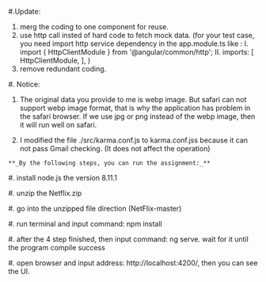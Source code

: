 #.Update:
1. merg the coding to one component for reuse.
2. use http call insted of hard code to fetch mock data.
(for your test case, you need import http service dependency in the app.module.ts  like : 
I. import { HttpClientModule } from '@angular/common/http';
II. imports: [
    HttpClientModule,
  ],
)
3. remove redundant coding.

#. Notice: 
1. The original data you provide to me is webp image. But safari can not support webp image format, that is why the application has problem in the safari browser. If we use jpg or png instead of the webp image, then it will run well on safari.

2. I modified the file  ./src/karma.conf.js to karma.conf.jss because it can not pass Gmail checking.
   (It does not affect the operation)
   
`**_By the following steps, you can run the assignment:_**`

#. install node.js the version 8.11.1 

#. unzip the Netflix.zip

#. go into the unzipped file direction (NetFlix-master)

#. run terminal and input command:   npm install

#. after the 4 step finished, then input command: ng serve. wait for it until the program compile success

#. open browser and input address:  http://localhost:4200/, then you can see the UI.

